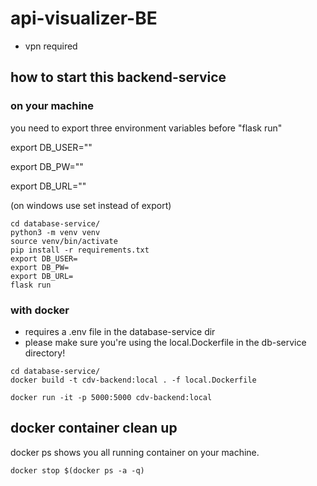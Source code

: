 # api-visualizer-BE

- vpn required

## how to start this backend-service
### on your machine

you need to export three environment variables before "flask run" 

export DB_USER=""

export DB_PW=""

export DB_URL=""

(on windows use set instead of export)
```
cd database-service/
python3 -m venv venv
source venv/bin/activate
pip install -r requirements.txt
export DB_USER=
export DB_PW=
export DB_URL=
flask run 

```

### with docker
- requires a .env file in the database-service dir
- please make sure you're using the local.Dockerfile in the db-service directory!

```
cd database-service/
docker build -t cdv-backend:local . -f local.Dockerfile

docker run -it -p 5000:5000 cdv-backend:local
```

## docker container clean up
docker ps shows you all running container on your machine. 

```
docker stop $(docker ps -a -q)
```

